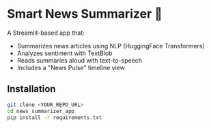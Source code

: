 # Smart News Summarizer 📰

A Streamlit-based app that:
- Summarizes news articles using NLP (HuggingFace Transformers)
- Analyzes sentiment with TextBlob
- Reads summaries aloud with text-to-speech
- Includes a "News Pulse" timeline view

## Installation
```bash
git clone <YOUR_REPO_URL>
cd news_summarizer_app
pip install -r requirements.txt
